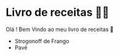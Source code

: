 # Livro de receitas :man_cook:

Olá ! Bem Vindo ao meu livro de receitas :book: 

- Strogonoff de Frango
- Pavê
